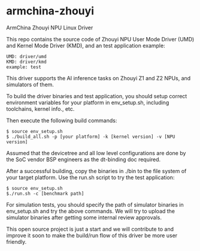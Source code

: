 # armchina-zhouyi
ArmChina Zhouyi NPU Linux Driver

This repo contains the source code of Zhouyi NPU User Mode Driver (UMD)
and Kernel Mode Driver (KMD), and an test application example:

	UMD: driver/umd
	KMD: driver/kmd
	example: test

This driver supports the AI inference tasks on Zhouyi Z1 and Z2 NPUs, and
simulators of them.

To build the driver binaries and test application, you should setup correct
environment variables for your platform in env_setup.sh, including toolchains,
kernel info., etc.

Then execute the following build commands:

	$ source env_setup.sh
	$ ./build_all.sh -p [your platform] -k [kernel version] -v [NPU version]

Assumed that the devicetree and all low level configurations are done by the
SoC vendor BSP engineers as the dt-binding doc required.

After a successful building, copy the binaries in ./bin to the file system of
your target platform. Use the run.sh script to try the test application:

	$ source env_setup.sh
	$./run.sh -c [benchmark path]

For simulation tests, you should specify the path of simulator binaries in env_setup.sh
and try the above commands. We will try to upload the simulator binaries after
getting some internal review approvals.

This open source project is just a start and we will contribute to and improve
it soon to make the build/run flow of this driver be more user friendly.
